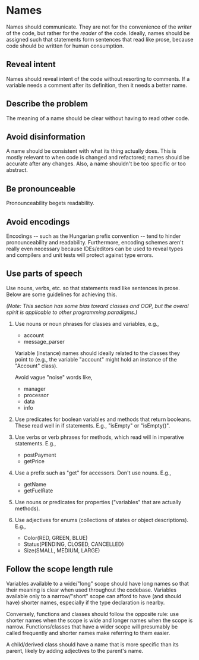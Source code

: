 # Names

Names should communicate. They are not for the convenience of the *writer* of
the code, but rather for the *reader* of the code. Ideally, names should be
assigned such that statements form sentences that read like prose, because code
should be written for human consumption.

## Reveal intent

Names should reveal intent of the code without resorting to comments. If a
variable needs a comment after its definition, then it needs a better name.

## Describe the problem

The meaning of a name should be clear without having to read other code.

## Avoid disinformation

A name should be consistent with what its thing actually does. This is mostly
relevant to when code is changed and refactored; names should be accurate after
any changes. Also, a name shouldn't be too specific or too abstract.

## Be pronounceable

Pronounceability begets readability.

## Avoid encodings

Encodings -- such as the Hungarian prefix convention -- tend to hinder
pronounceability and readability. Furthermore, encoding schemes aren't really
even necessary because IDEs/editors can be used to reveal types and compilers
and unit tests will protect against type errors.

## Use parts of speech

Use nouns, verbs, etc. so that statements read like sentences in prose. Below
are some guidelines for achieving this.

*(Note: This section has some bias toward classes and OOP, but the overal spirit
is applicable to other programming paradigms.)*

1.  Use nouns or noun phrases for classes and variables, e.g.,
    -    account
    -    message_parser

    Variable (instance) names should ideally related to the classes they point
    to (e.g., the variable "account" might hold an instance of the "Account"
    class).

    Avoid vague "noise" words like,
    -    manager
    -    processor
    -    data
    -    info

2.  Use predicates for boolean variables and methods that return booleans. These
    read well in if statements. E.g., "isEmpty" or "isEmpty()".

3.  Use verbs or verb phrases for methods, which read will in imperative
    statements. E.g.,
    -   postPayment
    -   getPrice

4.  Use a prefix such as "get" for accessors. Don't use nouns. E.g.,
    -   getName
    -   getFuelRate

5.  Use nouns or predicates for properties ("variables" that are actually
    methods).

6.  Use adjectives for enums (collections of states or object descriptions).
    E.g.,
    -   Color(RED, GREEN, BLUE)
    -   Status(PENDING, CLOSED, CANCELLED)
    -   Size(SMALL, MEDIUM, LARGE)

## Follow the scope length rule

Variables available to a wide/"long" scope should have long names so that their
meaning is clear when used throughout the codebase. Variables available only to
a narrow/"short" scope can afford to have (and should have) shorter names,
especially if the type declaration is nearby.

Conversely, functions and classes should follow the opposite rule: use shorter
names when the scope is wide and longer names when the scope is narrow.
Functions/classes that have a wider scope will presumably be called frequently
and shorter names make referring to them easier.

A child/derived class should have a name that is more specific than its parent,
likely by adding adjectives to the parent's name.
